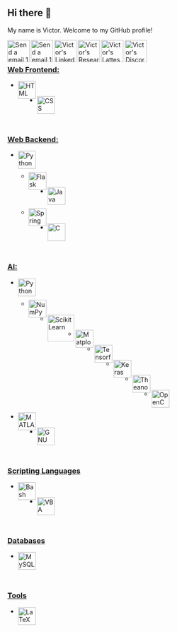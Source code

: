 ## Hi there 👋

My name is Victor. Welcome to my GitHub profile!

<a href="mailto:victor.gimenez@ufabc.edu.br"><img align="left" alt="Send a email 1" width="50px" src="https://toppng.com/uploads/preview/email-send-icon-11549825116mekvlqcvjt.png" />
<a href="mailto:victor.gimenez@gmx.es"><img align="left" alt="Send a email 1" width="50px" src="https://toppng.com/uploads/preview/email-send-icon-11549825116mekvlqcvjt.png" />
<a href="https://www.linkedin.com/in/victor-borghi-gimenez-04466666/"><img align="left" alt="Victor's LinkedIn" width="50px" src="https://upload.wikimedia.org/wikipedia/commons/8/81/LinkedIn_icon.svg" />
<a href="https://www.researchgate.net/profile/Victor-Gimenez-3/"><img align="left" alt="Victor's ResearchGate" width="50px" src="https://upload.wikimedia.org/wikipedia/commons/5/5e/ResearchGate_icon_SVG.svg" />
<a href="http://lattes.cnpq.br/4344720857265863"><img align="left" alt="Victor's Lattes" width="50px" src="https://ufmg.br/thumbor/jKht0gK_EKiWGANsvxCB7ORa9_4=/27x0:396x247/712x474/https://ufmg.br/storage/d/4/9/9/d499bf9074133db295373575066f97e4_15622676670826_972558144.png" />
<a href="https://discord.gg/@VGimenez"><img align="left" alt="Victor's Discord" width="50px" src="https://upload.wikimedia.org/wikipedia/commons/c/c5/Discord_logo_round.svg" />

<br><br>

### Web Frontend:
<ul>
  <li><a href="https://html.spec.whatwg.org/multipage/"><img align="left" title="HTML" width="40px" src="https://upload.wikimedia.org/wikipedia/commons/8/82/Devicon-html5-plain.svg" /></li>
  <br>
  <li><a href="https://www.w3.org/TR/CSS/#css"><img align="left" title="CSS" width="40px" src="https://upload.wikimedia.org/wikipedia/commons/6/62/CSS3_logo.svg" /></li>
</ul>

<br><br>

### Web Backend:
<ul>
  <li><a href="https://www.python.org/"><img align="left" title="Python" width="40px" src="https://upload.wikimedia.org/wikipedia/commons/c/c3/Python-logo-notext.svg" /></li>
    <br>
    <ul>
      <li><a href="https://flask.palletsprojects.com/en/3.0.x/"><img align="left" title="Flask" width="40px" src="https://cdn.icon-icons.com/icons2/2389/PNG/512/flask_logo_icon_145276.png" /></li>
    </ul>
  <br>
  <li><a href="https://www.java.com/"><img align="left" title="Java" width="40px" src="https://www.svgrepo.com/show/303388/java-4-logo.svg" /></li>
    <br>
    <ul>
      <li><a href="https://spring.io/"><img align="left" title="Spring" width="40px" src="https://cdn.worldvectorlogo.com/logos/spring-3.svg" /></li>
    </ul>
  <!--<li><a href="https://www.ruby-lang.org/"><img align="left" title="Ruby" width="40px" src="https://upload.wikimedia.org/wikipedia/commons/7/73/Ruby_logo.svg" /></li>-->
  <br>
  <li><img align="left" title="C" width="40px" src="https://upload.wikimedia.org/wikipedia/commons/1/18/C_Programming_Language.svg" /></li>
</ul>

<br><br>

### AI:
<ul>
  <li><a href="https://www.python.org/"><img align="left" title="Python" width="40px" src="https://upload.wikimedia.org/wikipedia/commons/c/c3/Python-logo-notext.svg" /></li>
  <br>
    <ul>
      <li><a href="https://numpy.org/"><img align="left" title="NumPy" width="40px" src="https://upload.wikimedia.org/wikipedia/commons/3/31/NumPy_logo_2020.svg" /></li>
      <br>
      <li><a href="https://scikit-learn.org/stable/"><img align="left" title="ScikitLearn" width="60px" src="https://upload.wikimedia.org/wikipedia/commons/0/05/Scikit_learn_logo_small.svg" /></li>
      <br>
      <li><a href="https://matplotlib.org/"><img align="left" title="Matplotlib" width="40px" src="https://upload.wikimedia.org/wikipedia/commons/0/01/Created_with_Matplotlib-logo.svg" /></li>
      <br>
      <li><a href="https://www.tensorflow.org/"><img align="left" title="Tensorflow" width="40px" src="https://upload.wikimedia.org/wikipedia/commons/2/20/Tensorflow-svgrepo-com.svg" /></li>
      <br>
      <li><a href="https://keras.io/"><img align="left" title="Keras" width="40px" src="https://upload.wikimedia.org/wikipedia/commons/a/ae/Keras_logo.svg" /></li>
      <br>
      <li><a href="http://deeplearning.net/software/theano/"><img align="left" title="Theano" width="40px" src="https://upload.wikimedia.org/wikipedia/commons/5/55/Theano_logo.svg" /></li>
      <br>
      <li><a href="https://opencv.org/"><img align="left" title="OpenCV" width="40px" src="https://upload.wikimedia.org/wikipedia/commons/3/32/OpenCV_Logo_with_text_svg_version.svg" /></li>
      <br>
    </ul>
  <br>
  <li><a href="https://matlab.mathworks.com/"><img align="left" title="MATLAB" width="40px" src="https://upload.wikimedia.org/wikipedia/commons/2/21/Matlab_Logo.png" /></li>
  <br>
  <li><a href="https://octave.org/"><img align="left" title="GNU Octave" width="40px" src="https://upload.wikimedia.org/wikipedia/commons/6/6a/Gnu-octave-logo.svg" /></li>
</ul>

<br><br>

### Scripting Languages
<ul>
  <li><a href="https://www.gnu.org/software/bash/"><img align="left" title="Bash" width="40px" src="https://upload.wikimedia.org/wikipedia/commons/8/82/Gnu-bash-logo.svg" /></li>
  <br>
  <li><img align="left" title="VBA" width="40px" src="https://www.svgrepo.com/show/374159/vba.svg" /></li>
</ul>

<br><br>

### Databases
<ul>
  <li><a href="https://www.mysql.com/"><img align="left" title="MySQL" width="40px" src="https://en.wikipedia.org/wiki/MySQL#/media/File:MySQL_logo.svg" /></li>
</ul>

<br><br>

### Tools
<ul>
  <li><a href="https://www.latex-project.org/"><img align="left" title="LaTeX" width="40px" src="https://upload.wikimedia.org/wikipedia/commons/9/92/LaTeX_logo.svg" /></li>
</ul>

<!--
**VictorGimenez/VictorGimenez** is a ✨ _special_ ✨ repository because its `README.md` (this file) appears on your GitHub profile.

Here are some ideas to get you started:

- 🔭 I’m currently working on ...
- 🌱 I’m currently learning ...
- 👯 I’m looking to collaborate on ...
- 🤔 I’m looking for help with ...
- 💬 Ask me about ...
- 📫 How to reach me: ...
- 😄 Pronouns: ...
- ⚡ Fun fact: ...
-->
